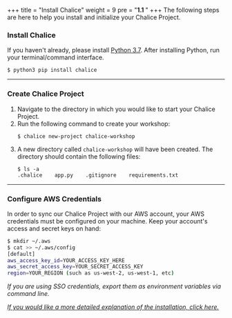 +++
title = "Install Chalice"
weight = 9
pre = "<b>1.1 </b>"
+++
The following steps are here to help you install and initialize your Chalice Project. 

### Install Chalice

If you haven't already, please install [Python 3.7](https://docs.python.org/3/using/index.html). After installing Python, run your terminal/command interface. 

```
$ python3 pip install chalice
```
___

### Create Chalice Project

1. Navigate to the directory in which you would like to start your Chalice Project.
2. Run the following command to create your workshop:
    ```
    $ chalice new-project chalice-workshop
    ```
3. A new directory called ```chalice-workshop``` will have been created. The directory should contain the following files:
    ``` 
    $ ls -a
    .chalice    app.py    .gitignore    requirements.txt
    ```
___

### Configure AWS Credentials
In order to sync our Chalice Project with our AWS account, your AWS credentials must be configured on your machine. Keep your account's access and secret keys on hand:
```bash
$ mkdir ~/.aws
$ cat >> ~/.aws/config
[default]
aws_access_key_id=YOUR_ACCESS_KEY_HERE
aws_secret_access_key=YOUR_SECRET_ACCESS_KEY
region=YOUR_REGION (such as us-west-2, us-west-1, etc)
```

*If you are using SSO credentials, export them as environment variables via command line.*

*[If you would like a more detailed explanation of the installation, click here.](https://aws.github.io/chalice/quickstart.html)*
